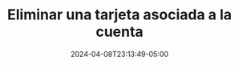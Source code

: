 ---
weight: 355
title: "Eliminar una tarjeta asociada a la cuenta"
description: "Eliminar una tarjeta asociada a la cuenta"
icon: "inventory_2"
color: "primary"
date: "2024-04-08T23:13:49-05:00"
lastmod: "2024-04-08T23:13:49-05:00"
draft: false
toc: true
---